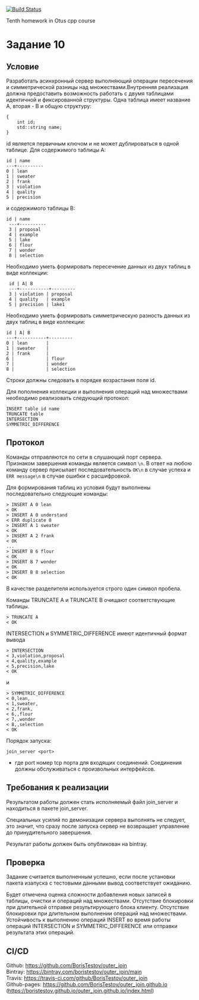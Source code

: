 [![Build Status](https://travis-ci.com/BorisTestov/outer_join.svg?branch=master)](https://travis-ci.com/BorisTestov/outer_join)

Tenth homework in Otus cpp course

# Задание 10

## Условие

Разработать асинхронный сервер выполняющий операции пересечения и симметрической разницы 
над множествами.Внутренняя реализация должна предоставить возможность работать с двумя таблицами идентичной 
и фиксированной структуры. Одна таблица имеет название A, вторая - B и общую структуру:
```
{
    int id;
    std::string name;
}
```
id является первичным ключом и не может дублироваться в одной таблице.
Для содержимого таблицы A:
```
id | name
---+----------
0 | lean
1 | sweater
2 | frank
3 | violation
4 | quality
5 | precision
```
и содержимого таблицы B:
``` 
id | name
 ---+----------
 3 | proposal
 4 | example
 5 | lake
 6 | flour
 7 | wonder
 8 | selection
 ```
 Необходимо уметь формировать пересечение данных из двух таблиц в виде коллекции:
``` 
 id | A| B
 ---+-----------+---------
 3 | violation | proposal
 4 | quality   | example
 5 | precision | lake1
```
Необходимо уметь формировать симметрическую разность данных из двух таблиц в виде коллекции:
```
id | A| B
---+-----------+---------
0 | lean       |
1 | sweater    |
2 | frank      |
6 |            | flour
7 |            | wonder
8 |            | selection
```
Строки должны следовать в порядке возрастания поля id.

Для пополнения коллекции и выполнения операций над множествами необходимо реализовать следующий протокол:
```
INSERT table id name
TRUNCATE table
INTERSECTION
SYMMETRIC_DIFFERENCE
```
## Протокол
Команды отправляются по сети в слушающий порт сервера.  
Признаком завершения команды является символ `\n`. В ответ на любою команду сервер присылает последовательность 
`OK\n` в случае успеха и `ERR message\n` в случае ошибки с расшифровкой.

Для формирования таблиц из условия будут выполнены последовательно следующие команды:
```
> INSERT A 0 lean
< OK
> INSERT A 0 understand
< ERR duplicate 0
> INSERT A 1 sweater
< OK
> INSERT A 2 frank
< OK
...
> INSERT B 6 flour
< OK
> INSERT B 7 wonder
< OK
> INSERT B 8 selection
< OK
```

В качестве разделителя используется строго один символ пробела.

Команды TRUNCATE A и TRUNCATE B очищают соответствующие таблицы.
```
> TRUNCATE A
< OK
```
INTERSECTION и SYMMETRIC_DIFFERENCE имеют идентичный формат вывода

```
> INTERSECTION
< 3,violation,proposal
< 4,quality,example
< 5,precision,lake
< OK
```
и
```
> SYMMETRIC_DIFFERENCE
< 0,lean,
< 1,sweater,
< 2,frank,
< 6,,flour
< 7,,wonder
< 8,,selection
< OK
```
Порядок запуска:
```
join_server <port>
```
* где port номер tcp порта для входящих соединений. Соединения должны обслуживаться с произвольных интерфейсов.

## Требования к реализации
Результатом работы должен стать исполняемый файл join_server и находиться в пакете join_server.

Специальных усилий по демонизации сервера выполнять не следует, это значит, что сразу 
после запуска сервер не возвращает управление до принудительного завершения.

Результат работы должен быть опубликован на bintray.

## Проверка
Задание считается выполненным успешно, 
если после установки пакета изапуска с тестовыми данными вывод соответствует ожиданию.

Будет отмечена оценка сложности добавления новых записей в таблицы,
очистки и операций над множествами.
Отсутствие блокировки при длительной  отправке  результирующего  блока  клиенту.
Отсутствие блокировки  при  длительном  выполнении  операций  над  множествами.
Устойчивость к выполнению операций INSERT во время работы операций INTERSECTION и SYMMETRIC_DIFFERENCE
или отправки результата этих операций.

## CI/CD
Github: https://github.com/BorisTestov/outer_join <br>
Bintray: https://bintray.com/boristestov/outer_join/main <br>
Travis: https://travis-ci.com/github/BorisTestov/outer_join <br>
Github-pages: https://github.com/BorisTestov/outer_join.github.io (https://boristestov.github.io/outer_join.github.io/index.html)